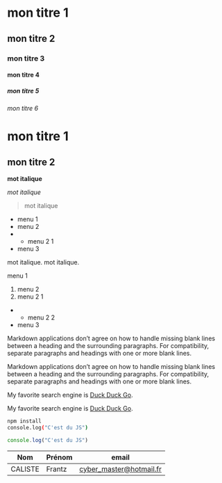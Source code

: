 # mon titre 1
## mon titre 2
### mon titre 3
#### mon titre 4
##### mon titre 5
###### mon titre 6    

mon titre 1
===========

mon titre 2
-----------



__mot italique__

_mot italique_

>mot italique


- menu 1
- menu 2
- - menu 2 1
- menu 3

mot italique. 
mot italique.

 menu 1
1.  menu 2
2. menu 2 1
- - menu 2 2
- menu 3

Markdown applications don’t agree on how to handle missing blank lines between a heading and the surrounding paragraphs. For compatibility, separate paragraphs and headings with one or more blank lines.

Markdown applications don’t agree on how to handle missing blank lines between a heading and the surrounding paragraphs. For compatibility, separate paragraphs and headings with one or more blank lines.

My favorite search engine is [Duck Duck Go](https://duckduckgo.com).



My favorite search engine is [Duck Duck Go](https://duckduckgo.com "The best search engine for privacy").


```bash
npm install
console.log("C'est du JS")

```


```javascript
console.log("C'est du JS")

```


| Nom | Prénom | email |
|-----|--------|-------|
| CALISTE | Frantz| cyber_master@hotmail.fr
